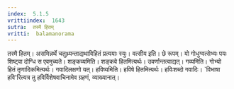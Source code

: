 ```yaml
---
index:  5.1.5
vrittiindex:  1643
sutra:  तस्मै हितम्
vritti:  balamanorama 
---
```


तस्मै हितम्। असमिन्नर्थे चतुथ्र्यन्ताद्यथाविहितं प्रत्ययाः स्युः। वत्सीय इति। छे रूपम्। यो गोधुग्वत्सेभ्यः पयः शिष्ट्वा दोग्धि स एवमुच्यते। शङ्कव्यमिति। शङ्कवे हितमित्यर्थः। उवर्णान्तत्वाद्यत्। गव्यमिति। गोभ्यो हितं तृणादिकमित्यर्थः। गवादिलक्षणो यत्। हविष्यमिति। हविषे हितमित्यर्थः। हविःशब्दो गवादिः। `विभाषा हवि'रित्यत्र तु हविर्विशेषवाचिनामेव ग्रहणं, व्याख्यानात्।

